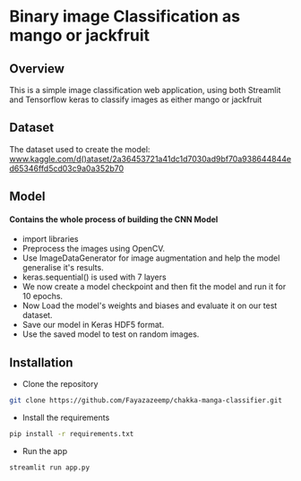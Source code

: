 # Binary image Classification as mango or jackfruit

## Overview
This is a simple image classification web application, using both Streamlit and Tensorflow keras to classify images as either mango or jackfruit

## Dataset
The dataset used to create the model: www.kaggle.com/d()ataset/2a36453721a41dc1d7030ad9bf70a938644844ed65346ffd5cd03c9a0a352b70
  
## Model
#### Contains the whole process of building the CNN Model 
- import libraries
- Preprocess the images using OpenCV.
- Use ImageDataGenerator for image augmentation and help the model generalise it's results.
- keras.sequential() is used with 7 layers
- We now create a model checkpoint and then fit the model and run it for 10 epochs.
- Now Load the model's weights and biases and evaluate it on our test dataset.
- Save our model in Keras HDF5 format.
- Use the saved model to test on random images.
  
## Installation
- Clone the repository
```bash
git clone https://github.com/Fayazazeemp/chakka-manga-classifier.git
```
- Install the requirements
```bash
pip install -r requirements.txt
```
- Run the app
```bash
streamlit run app.py
```
